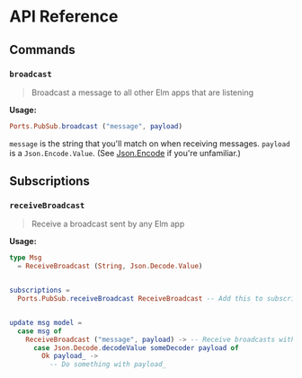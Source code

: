 # API Reference

## Commands

### `broadcast`

> Broadcast a message to all other Elm apps that are listening

**Usage:**

```elm
Ports.PubSub.broadcast ("message", payload)
```

`message` is the string that you'll match on when receiving messages.
`payload` is a `Json.Encode.Value`. (See [Json.Encode](http://package.elm-lang.org/packages/elm-lang/core/latest/Json-Encode) if you're unfamiliar.)

## Subscriptions

### `receiveBroadcast`

> Receive a broadcast sent by any Elm app

**Usage:**

```elm
type Msg
  = ReceiveBroadcast (String, Json.Decode.Value)


subscriptions =
  Ports.PubSub.receiveBroadcast ReceiveBroadcast -- Add this to subscriptions


update msg model =
  case msg of
    ReceiveBroadcast ("message", payload) -> -- Receive broadcasts with
      case Json.Decode.decodeValue someDecoder payload of
        Ok payload_ ->
          -- Do something with payload_
```
